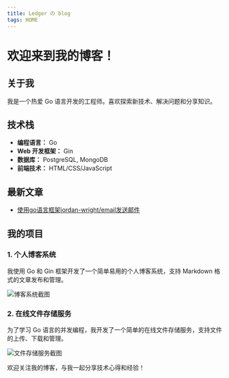 ```yaml
---
title: Ledger の blog
tags: HOME
---
```


# 欢迎来到我的博客！

## 关于我

我是一个热爱 Go 语言开发的工程师。喜欢探索新技术、解决问题和分享知识。

## 技术栈

- **编程语言：** Go
- **Web 开发框架：** Gin
- **数据库：** PostgreSQL, MongoDB
- **前端技术：** HTML/CSS/JavaScript

## 最新文章

- [使用go语言框架jordan-wright/email发送邮件](/jordan-wright-mail)

## 我的项目

### 1. 个人博客系统

我使用 Go 和 Gin 框架开发了一个简单易用的个人博客系统，支持 Markdown 格式的文章发布和管理。

![博客系统截图](https://example.com/blog-system-screenshot.png)

### 2. 在线文件存储服务

为了学习 Go 语言的并发编程，我开发了一个简单的在线文件存储服务，支持文件的上传、下载和管理。

![文件存储服务截图](https://example.com/file-storage-screenshot.png)


欢迎关注我的博客，与我一起分享技术心得和经验！
